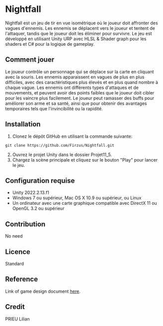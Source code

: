 # Nightfall

Nightfall est un jeu de tir en vue isométrique où le joueur doit affronter des vagues d'ennemis.
Les ennemis se déplacent vers le joueur et tentent de l'attaquer, tandis que le joueur doit les éliminer pour survivre.
Le jeu est développé en utilisant Unity URP avec HLSL & Shader graph pour les shaders et C# pour la logique de gameplay.

## Comment jouer

Le joueur contrôle un personnage qui se déplace sur la carte en cliquant avec la souris. Les ennemis apparaissent en vagues de plus en plus difficiles, avec des caractéristiques plus élevés et en plus quand nombre à chaque vague. Les ennemis ont différents types d'attaques et de mouvements, et peuvent avoir des points faibles que le joueur doit cibler pour les vaincre plus facilement. Le joueur peut ramasser des buffs pour améliorer son arme et sa santé, ainsi que pour obtenir des avantages temporaires tels que l'invincibilité ou la rapidité.

## Installation

1. Clonez le dépôt GitHub en utilisant la commande suivante:

```
git clone https://github.com/Firzus/Nightfall.git
```

2. Ouvrez le projet Unity dans le dossier Projet11_5.
3. Chargez la scène principale et cliquez sur le bouton "Play" pour lancer le jeu.

## Configuration requise

- Unity 2022.2.13.f1
- Windows 7 ou supérieur, Mac OS X 10.9 ou supérieur, ou Linux
- Un ordinateur avec une carte graphique compatible avec DirectX 11 ou OpenGL 3.2 ou supérieur

## Contribution

No need

## Licence

Standard

## Reference

Link of game design document [here](https://docs.google.com/document/d/1EoThmq0U4S3GfmfLzK5CWwE2Fa3vsG0a0x2aWMHmZ2s/edit?usp=sharing).

## Credit

PRIEU Lilian
